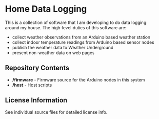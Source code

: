 Home Data Logging
=================

This is a collection of software that I am developing to do data logging around my house.  The high-level duties of this software are:

* collect weather observations from an Arduino based weather station
* collect indoor temperature readings from Arduino based sensor nodes
* publish the weather data to Weather Underground
* present non-weather data on web pages


Repository Contents
------------------

* **/firmware** - Firmware source for the Arduino nodes in this system
* **/host** - Host scripts


License Information
-------------------

See individual source files for detailed license info.

